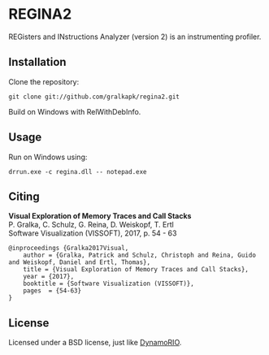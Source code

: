 # REGINA2

REGisters and INstructions Analyzer (version 2) is an instrumenting profiler.

## Installation

Clone the repository:

```
git clone git://github.com/gralkapk/regina2.git
```

Build on Windows with RelWithDebInfo.

## Usage

Run on Windows using:

```
drrun.exe -c regina.dll -- notepad.exe
```

## Citing

**Visual Exploration of Memory Traces and Call Stacks**  
P. Gralka, C. Schulz, G. Reina, D. Weiskopf, T. Ertl  
Software Visualization (VISSOFT), 2017, p. 54 - 63  

```TeX
@inproceedings {Gralka2017Visual,
    author = {Gralka, Patrick and Schulz, Christoph and Reina, Guido and Weiskopf, Daniel and Ertl, Thomas},
    title = {Visual Exploration of Memory Traces and Call Stacks},
    year = {2017},
    booktitle = {Software Visualization (VISSOFT)},
    pages  = {54-63}
}
```

## License

Licensed under a BSD license, just like [DynamoRIO](http://www.dynamorio.org/).
